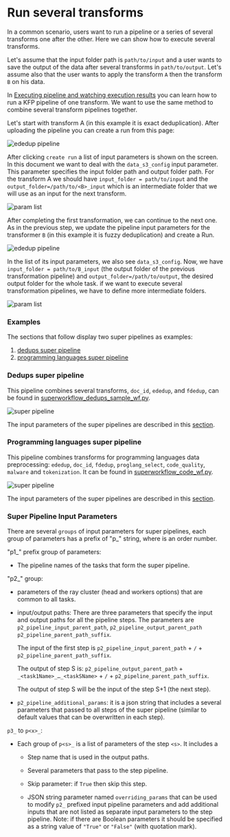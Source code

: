 # Run several transforms

In a common scenario, users want to run a pipeline or a series of several transforms one after the other. Here we can show how to execute several transforms.

Let's assume that the input folder path is `path/to/input` and a user wants to save the output of the data after several transforms in `path/to/output`. Let's assume also that the user wants to apply the transform `A` then the transform `B` on his data.

In [Executing pipeline and watching execution results](simple_transform_pipeline.md#executing-pipeline-and-watching-execution-results) you can learn how to run a KFP pipeline of one transform. We want to use the same method to combine several transform pipelines together.

Let's start with transform A (in this example it is exact deduplication). After uploading the pipeline you can create a run from this page:

![ededup pipeline](create_run1.png)

After clicking `create run` a list of input parameters is shown on the screen. In this document we want to deal with the `data_s3_config` input parameter. This parameter specifies the input folder path and output folder path. For the transform A we should have `input_folder = path/to/input` and the `output_folder=/path/to/<B>_input` which is an intermediate folder that we will use as an input for the next transform.

![param list](param_list1.png)

After completing the first transformation, we can continue to the next one. As in the previous step, we update the pipeline input parameters for the transformer `B` (in this example it is fuzzy deduplication) and create a Run.

![ededup pipeline](create_run2.png)

In the list of its input parameters, we also see `data_s3_config`. Now, we have `input_folder = path/to/B_input` (the output folder of the previous transformation pipeline) and `output_folder=/path/to/output`, the desired output folder for the whole task. if we want to execute several transformation pipelines, we have to define more intermediate folders.


![param list](param_list2.png)

### Examples

The sections that follow display two super pipelines as examples:

1) [dedups super pipeline](#dedups)
1) [programming languages super pipeline](#code)

### Dedups super pipeline <a name = "dedups"></a>

This pipeline combines several transforms, `doc_id`, `ededup`, and `fdedup`, can be found in [superworkflow_dedups_sample_wf.py](../superworkflows/ray/kfp_v1/superworkflow_dedups_sample_wf.py).

![super pipeline](super_pipeline.png)

The input parameters of the super pipelines are described in this [section](#super-pipeline-Input-Parameters).

### Programming languages super pipeline <a name = "code"></a>

This pipeline combines transforms for programming languages data preprocessing: `ededup`, `doc_id`, `fdedup`, `proglang_select`, `code_quality`,  `malware` and `tokenization`. It can be found in [superworkflow_code_wf.py](../superworkflows/ray/kfp_v1/superworkflow_code_sample_wf.py).

![super pipeline](super-code-pipeline.png)

The input parameters of the super pipelines are described in this [section](#Super-pipeline-Input-Parameters).

### Super Pipeline Input Parameters

There are several `groups` of input parameters for super pipelines, each group of parameters has a prefix of "p<x>_" string, where <x> is an order number.

"p1_" prefix group of parameters:

- The pipeline names of the tasks that form the super pipeline.

"p2_" group:

- parameters of the ray cluster (head and workers options) that are common to all tasks.

- input/output paths: There are three parameters that specify the input and output paths for all the pipeline steps. The parameters are `p2_pipeline_input_parent_path`, `p2_pipeline_output_parent_path` `p2_pipeline_parent_path_suffix`.

   The input of the first step is `p2_pipeline_input_parent_path` + `/` + `p2_pipeline_parent_path_suffix`.

    The output of step S is: `p2_pipeline_output_parent_path` + `_<task1Name>_…_<taskSName>` + `/` + `p2_pipeline_parent_path_suffix`.

    The output of step S will be the input of the step S+1 (the next step).


- `p2_pipeline_additional_params`: it is a json string that includes a several parameters that passed to all steps of the super pipeline (similar to default values that can be overwritten in each step).

`p3_` to `p<x>_`: 

- Each group of `p<s>_` is a list of parameters of the step `<s>`. It includes a

    - Step name that is used in the output paths.

    - Several parameters that pass to the step pipeline.

    - Skip parameter: if `True` then skip this step.

    - JSON string parameter named `overriding_params` that can be used to modify `p2_` prefixed input pipeline parameters and add additional inputs that are not listed as separate input parameters to the step pipeline.  Note: if there are Boolean parameters it should be specified as a string value of `"True"` or `"False"` (with quotation mark).
